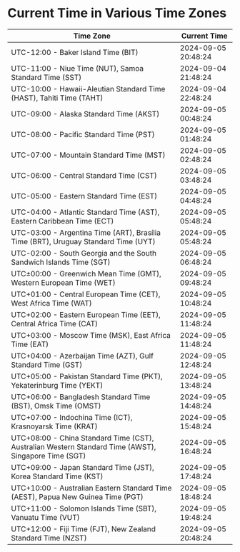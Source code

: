 # Current Time in Various Time Zones

| Time Zone | Current Time |
|-----------|--------------|
| UTC-12:00 - Baker Island Time (BIT) | 2024-09-05 20:48:24 |
| UTC-11:00 - Niue Time (NUT), Samoa Standard Time (SST) | 2024-09-04 21:48:24 |
| UTC-10:00 - Hawaii-Aleutian Standard Time (HAST), Tahiti Time (TAHT) | 2024-09-04 22:48:24 |
| UTC-09:00 - Alaska Standard Time (AKST) | 2024-09-05 00:48:24 |
| UTC-08:00 - Pacific Standard Time (PST) | 2024-09-05 01:48:24 |
| UTC-07:00 - Mountain Standard Time (MST) | 2024-09-05 02:48:24 |
| UTC-06:00 - Central Standard Time (CST) | 2024-09-05 03:48:24 |
| UTC-05:00 - Eastern Standard Time (EST) | 2024-09-05 04:48:24 |
| UTC-04:00 - Atlantic Standard Time (AST), Eastern Caribbean Time (ECT) | 2024-09-05 05:48:24 |
| UTC-03:00 - Argentina Time (ART), Brasília Time (BRT), Uruguay Standard Time (UYT) | 2024-09-05 05:48:24 |
| UTC-02:00 - South Georgia and the South Sandwich Islands Time (SGT) | 2024-09-05 06:48:24 |
| UTC±00:00 - Greenwich Mean Time (GMT), Western European Time (WET) | 2024-09-05 09:48:24 |
| UTC+01:00 - Central European Time (CET), West Africa Time (WAT) | 2024-09-05 10:48:24 |
| UTC+02:00 - Eastern European Time (EET), Central Africa Time (CAT) | 2024-09-05 11:48:24 |
| UTC+03:00 - Moscow Time (MSK), East Africa Time (EAT) | 2024-09-05 11:48:24 |
| UTC+04:00 - Azerbaijan Time (AZT), Gulf Standard Time (GST) | 2024-09-05 12:48:24 |
| UTC+05:00 - Pakistan Standard Time (PKT), Yekaterinburg Time (YEKT) | 2024-09-05 13:48:24 |
| UTC+06:00 - Bangladesh Standard Time (BST), Omsk Time (OMST) | 2024-09-05 14:48:24 |
| UTC+07:00 - Indochina Time (ICT), Krasnoyarsk Time (KRAT) | 2024-09-05 15:48:24 |
| UTC+08:00 - China Standard Time (CST), Australian Western Standard Time (AWST), Singapore Time (SGT) | 2024-09-05 16:48:24 |
| UTC+09:00 - Japan Standard Time (JST), Korea Standard Time (KST) | 2024-09-05 17:48:24 |
| UTC+10:00 - Australian Eastern Standard Time (AEST), Papua New Guinea Time (PGT) | 2024-09-05 18:48:24 |
| UTC+11:00 - Solomon Islands Time (SBT), Vanuatu Time (VUT) | 2024-09-05 19:48:24 |
| UTC+12:00 - Fiji Time (FJT), New Zealand Standard Time (NZST) | 2024-09-05 20:48:24 |
